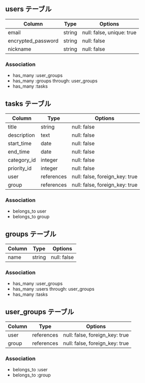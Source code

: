 ## users テーブル

| Column             | Type        | Options                        |
| ------------------ | ----------- | ------------------------------ |
| email              | string      | null: false, unique: true      |
| encrypted_password | string      | null: false                    |
| nickname           | string      | null: false                    |

### Association
- has_many :user_groups
- has_many :groups through: user_groups
- has_many :tasks

## tasks テーブル

Column      | Type       | Options                        |
| ----------- | ---------- | ------------------------------ |
| title       | string     | null: false                    |
| description | text       | null: false                    |
| start_time  | date       | null: false                    |
| end_time    | date       | null: false                    |
| category_id | integer    | null: false                    | Active hash
| priority_id | integer    | null: false                    | Active hash
| user        | references | null: false, foreign_key: true |
| group       | references | null: false, foreign_key: true |

### Association
- belongs_to user
- belongs_to group

## groups テーブル

| Column             | Type        | Options                        |
| ------------------ | ----------- | ------------------------------ |
| name               | string      | null: false                    |

### Association
- has_many :user_groups
- has_many :users through: user_groups
- has_many :tasks

## user_groups テーブル

| Column             | Type        | Options                        |
| ------------------ | ----------- | ------------------------------ |
| user               | references  | null: false, foreign_key: true |
| group              | references  | null: false, foreign_key: true |

### Association
- belongs_to :user
- belongs_to :group